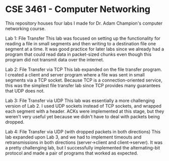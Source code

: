 # CSE 3461 - Computer Networking
This repository houses four labs I made for Dr. Adam Champion's computer networking course.   
    
Lab 1: File Transfer
This lab was focused on setting up the functionality for reading a file in small segments and then writing to a destination file one segment at a time.
It was good practice for later labs since we already had a program that could read data in packet-sized chunks even though this program did not transmit data over the internet.

Lab 2: File Transfer via TCP
This lab expanded on the file transfer program. I created a client and server program where a file was sent in small segments via a TCP socket.
Because TCP is a connection-oriented service, this was the simplest file transfer lab since TCP provides many guarantees that UDP does not.

Lab 3: File Transfer via UDP
This lab was essentially a more challenging version of Lab 2. I used UDP sockets instead of TCP sockets, and wrapped each segment with a header.
ACKs were implemented at this stage, but they weren't very useful yet because we didn't have to deal with packets being dropped.

Lab 4: File Transfer via UDP (with dropped packets in both directions)
This lab expanded upon Lab 3, and we had to implement timeouts and retransmissions in both directions (server->client and client->server).
It was a pretty challenging lab, but I successfully implemented the alternating-bit protocol and made a pair of programs that worked as expected.
